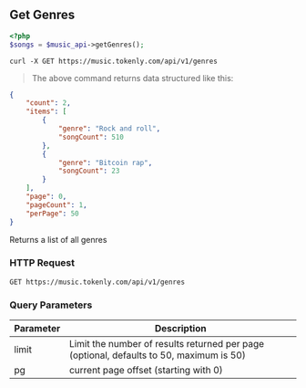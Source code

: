 ## Get Genres

```php
<?php
$songs = $music_api->getGenres();
```

```shell
curl -X GET https://music.tokenly.com/api/v1/genres
```

> The above command returns data structured like this:

```json
{
    "count": 2,
    "items": [
        {
            "genre": "Rock and roll",
            "songCount": 510
        },
        {
            "genre": "Bitcoin rap",
            "songCount": 23
        }
    ],
    "page": 0,
    "pageCount": 1,
    "perPage": 50
}
```

Returns a list of all genres

### HTTP Request

`GET https://music.tokenly.com/api/v1/genres`


### Query Parameters

Parameter | Description
--------- | -----------
limit     | Limit the number of results returned per page (optional, defaults to 50, maximum is 50)
pg        | current page offset (starting with 0)

